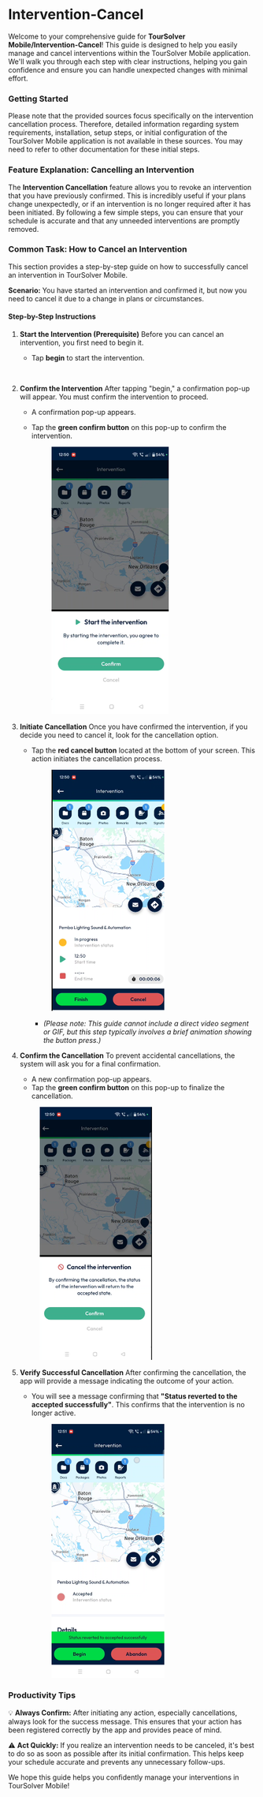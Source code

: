 # Intervention-Cancel

Welcome to your comprehensive guide for **TourSolver Mobile/Intervention-Cancel**! This guide is designed to help you easily manage and cancel interventions within the TourSolver Mobile application. We'll walk you through each step with clear instructions, helping you gain confidence and ensure you can handle unexpected changes with minimal effort.

### Getting Started

Please note that the provided sources focus specifically on the intervention cancellation process. Therefore, detailed information regarding system requirements, installation, setup steps, or initial configuration of the TourSolver Mobile application is not available in these sources. You may need to refer to other documentation for these initial steps.

### Feature Explanation: Cancelling an Intervention

The **Intervention Cancellation** feature allows you to revoke an intervention that you have previously confirmed. This is incredibly useful if your plans change unexpectedly, or if an intervention is no longer required after it has been initiated. By following a few simple steps, you can ensure that your schedule is accurate and that any unneeded interventions are promptly removed.

### Common Task: How to Cancel an Intervention

This section provides a step-by-step guide on how to successfully cancel an intervention in TourSolver Mobile.

**Scenario:** You have started an intervention and confirmed it, but now you need to cancel it due to a change in plans or circumstances.

#### **Step-by-Step Instructions**

1. **Start the Intervention (Prerequisite)** Before you can cancel an intervention, you first need to begin it.
   *   Tap **begin** to start the intervention.

       <figure><img src="../../.gitbook/assets/Intervention-Abandon_timestamp_0_to_19–0_to_29.gif" alt="" width="360"><figcaption></figcaption></figure>
2. **Confirm the Intervention** After tapping "begin," a confirmation pop-up will appear. You must confirm the intervention to proceed.
   * A confirmation pop-up appears.
   *   Tap the **green confirm button** on this pop-up to confirm the intervention.

       <figure><img src="../../.gitbook/assets/Intervention-Cancel (1).png" alt="" width="238"><figcaption></figcaption></figure>
3. **Initiate Cancellation** Once you have confirmed the intervention, if you decide you need to cancel it, look for the cancellation option.
   *   Tap the **red cancel button** located at the bottom of your screen. This action initiates the cancellation process.

       <figure><img src="../../.gitbook/assets/Intervention-Cancel 2.png" alt="" width="229"><figcaption></figcaption></figure>

       * _(Please note: This guide cannot include a direct video segment or GIF, but this step typically involves a brief animation showing the button press.)_
4.  **Confirm the Cancellation** To prevent accidental cancellations, the system will ask you for a final confirmation.

    * A new confirmation pop-up appears.
    * Tap the **green confirm button** on this pop-up to finalize the cancellation.

    <figure><img src="../../.gitbook/assets/Intervention-Cancel 3 (3).png" alt="" width="228"><figcaption></figcaption></figure>
5. **Verify Successful Cancellation** After confirming the cancellation, the app will provide a message indicating the outcome of your action.
   *   You will see a message confirming that **"Status reverted to the accepted successfully"**. This confirms that the intervention is no longer active.



       <figure><img src="../../.gitbook/assets/Intervention-Cancel 4 (1).png" alt="" width="229"><figcaption></figcaption></figure>

### Productivity Tips

💡 **Always Confirm:** After initiating any action, especially cancellations, always look for the success message. This ensures that your action has been registered correctly by the app and provides peace of mind.

⚠️ **Act Quickly:** If you realize an intervention needs to be canceled, it's best to do so as soon as possible after its initial confirmation. This helps keep your schedule accurate and prevents any unnecessary follow-ups.

We hope this guide helps you confidently manage your interventions in TourSolver Mobile!
